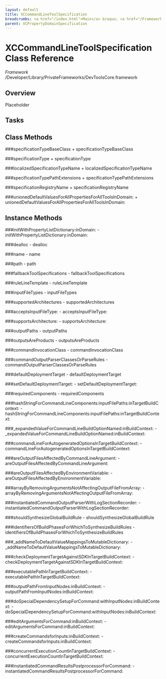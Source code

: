 ```yaml
---
layout: default
title: XCCommandLineToolSpecification
breadcrumbs: <a href="/index.html">Main</a> &raquo; <a href="/Frameworks.html">Framework</a> &raquo; <a href="/Frameworks/DevToolsCore.html">DevToolsCore</a> &raquo; XCCommandLineToolSpecification
parent: XCPropertyDomainSpecification 
---
```

# XCCommandLineToolSpecification Class Reference

*Framework* /Developer/Library/PrivateFrameworks/DevToolsCore.framework

## Overview

Placeholder

## Tasks

## Class Methods

<a name="+specificationTypeBaseClass"></a>
###specificationTypeBaseClass
    + specificationTypeBaseClass

<a name="+specificationType"></a>
###specificationType
    + specificationType

<a name="+localizedSpecificationTypeName"></a>
###localizedSpecificationTypeName
    + localizedSpecificationTypeName

<a name="+specificationTypePathExtensions"></a>
###specificationTypePathExtensions
    + specificationTypePathExtensions

<a name="+specificationRegistryName"></a>
###specificationRegistryName
    + specificationRegistryName

<a name="+unionedDefaultValuesForAllPropertiesForAllToolsInDomain:"></a>
###unionedDefaultValuesForAllPropertiesForAllToolsInDomain:
    + unionedDefaultValuesForAllPropertiesForAllToolsInDomain:

## Instance Methods

<a name="-initWithPropertyListDictionary:inDomain:"></a>
###initWithPropertyListDictionary:inDomain:
    - initWithPropertyListDictionary:inDomain:

<a name="-dealloc"></a>
###dealloc
    - dealloc

<a name="-name"></a>
###name
    - name

<a name="-path"></a>
###path
    - path

<a name="-fallbackToolSpecifications"></a>
###fallbackToolSpecifications
    - fallbackToolSpecifications

<a name="-ruleLineTemplate"></a>
###ruleLineTemplate
    - ruleLineTemplate

<a name="-inputFileTypes"></a>
###inputFileTypes
    - inputFileTypes

<a name="-supportedArchitectures"></a>
###supportedArchitectures
    - supportedArchitectures

<a name="-acceptsInputFileType:"></a>
###acceptsInputFileType:
    - acceptsInputFileType:

<a name="-supportsArchitecture:"></a>
###supportsArchitecture:
    - supportsArchitecture:

<a name="-outputPaths"></a>
###outputPaths
    - outputPaths

<a name="-outputsAreProducts"></a>
###outputsAreProducts
    - outputsAreProducts

<a name="-commandInvocationClass"></a>
###commandInvocationClass
    - commandInvocationClass

<a name="-commandOutputParserClassesOrParseRules"></a>
###commandOutputParserClassesOrParseRules
    - commandOutputParserClassesOrParseRules

<a name="-defaultDeploymentTarget"></a>
###defaultDeploymentTarget
    - defaultDeploymentTarget

<a name="-setDefaultDeploymentTarget:"></a>
###setDefaultDeploymentTarget:
    - setDefaultDeploymentTarget:

<a name="-requiredComponents"></a>
###requiredComponents
    - requiredComponents

<a name="-hashStringForCommandLineComponents:inputFilePaths:inTargetBuildContext:"></a>
###hashStringForCommandLineComponents:inputFilePaths:inTargetBuildContext:
    - hashStringForCommandLineComponents:inputFilePaths:inTargetBuildContext:

<a name="-_expandedValueForCommandLineBuildOptionNamed:inBuildContext:"></a>
###_expandedValueForCommandLineBuildOptionNamed:inBuildContext:
    - _expandedValueForCommandLineBuildOptionNamed:inBuildContext:

<a name="-commandLineForAutogeneratedOptionsInTargetBuildContext:"></a>
###commandLineForAutogeneratedOptionsInTargetBuildContext:
    - commandLineForAutogeneratedOptionsInTargetBuildContext:

<a name="-areOutputFilesAffectedByCommandLineArgument:"></a>
###areOutputFilesAffectedByCommandLineArgument:
    - areOutputFilesAffectedByCommandLineArgument:

<a name="-areOutputFilesAffectedByEnvironmentVariable:"></a>
###areOutputFilesAffectedByEnvironmentVariable:
    - areOutputFilesAffectedByEnvironmentVariable:

<a name="-arrayByRemovingArgumentsNotAffectingOutputFileFromArray:"></a>
###arrayByRemovingArgumentsNotAffectingOutputFileFromArray:
    - arrayByRemovingArgumentsNotAffectingOutputFileFromArray:

<a name="-instantiatedCommandOutputParserWithLogSectionRecorder:"></a>
###instantiatedCommandOutputParserWithLogSectionRecorder:
    - instantiatedCommandOutputParserWithLogSectionRecorder:

<a name="-shouldSynthesizeGlobalBuildRule"></a>
###shouldSynthesizeGlobalBuildRule
    - shouldSynthesizeGlobalBuildRule

<a name="-identifiersOfBuildPhasesForWhichToSynthesizeBuildRules"></a>
###identifiersOfBuildPhasesForWhichToSynthesizeBuildRules
    - identifiersOfBuildPhasesForWhichToSynthesizeBuildRules

<a name="-_addNameToDefaultValueMappingsToMutableDictionary:"></a>
###_addNameToDefaultValueMappingsToMutableDictionary:
    - _addNameToDefaultValueMappingsToMutableDictionary:

<a name="-checkDeploymentTargetAgainstSDKInTargetBuildContext:"></a>
###checkDeploymentTargetAgainstSDKInTargetBuildContext:
    - checkDeploymentTargetAgainstSDKInTargetBuildContext:

<a name="-executablePathInTargetBuildContext:"></a>
###executablePathInTargetBuildContext:
    - executablePathInTargetBuildContext:

<a name="-outputPathFromInputNodes:inBuildContext:"></a>
###outputPathFromInputNodes:inBuildContext:
    - outputPathFromInputNodes:inBuildContext:

<a name="-doSpecialDependencySetupForCommand:withInputNodes:inBuildContext:"></a>
###doSpecialDependencySetupForCommand:withInputNodes:inBuildContext:
    - doSpecialDependencySetupForCommand:withInputNodes:inBuildContext:

<a name="-editArgumentsForCommand:inBuildContext:"></a>
###editArgumentsForCommand:inBuildContext:
    - editArgumentsForCommand:inBuildContext:

<a name="-createCommandsforInputs:inBuildContext:"></a>
###createCommandsforInputs:inBuildContext:
    - createCommandsforInputs:inBuildContext:

<a name="-concurrentExecutionCountInTargetBuildContext:"></a>
###concurrentExecutionCountInTargetBuildContext:
    - concurrentExecutionCountInTargetBuildContext:

<a name="-instantiatedCommandResultsPostprocessorForCommand:"></a>
###instantiatedCommandResultsPostprocessorForCommand:
    - instantiatedCommandResultsPostprocessorForCommand:

